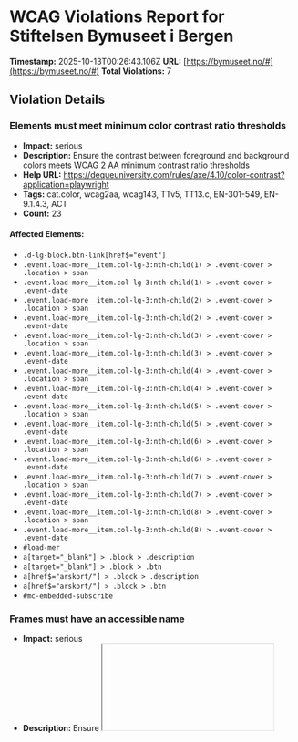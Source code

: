 # WCAG Violations Report for Stiftelsen Bymuseet i Bergen

**Timestamp:** 2025-10-13T00:26:43.106Z
**URL:** [https://bymuseet.no/#](https://bymuseet.no/#)
**Total Violations:** 7

## Violation Details

### Elements must meet minimum color contrast ratio thresholds

- **Impact:** serious
- **Description:** Ensure the contrast between foreground and background colors meets WCAG 2 AA minimum contrast ratio thresholds
- **Help URL:** https://dequeuniversity.com/rules/axe/4.10/color-contrast?application=playwright
- **Tags:** cat.color, wcag2aa, wcag143, TTv5, TT13.c, EN-301-549, EN-9.1.4.3, ACT
- **Count:** 23

#### Affected Elements:

- `.d-lg-block.btn-link[href$="event"]`
- `.event.load-more__item.col-lg-3:nth-child(1) > .event-cover > .location > span`
- `.event.load-more__item.col-lg-3:nth-child(1) > .event-cover > .event-date`
- `.event.load-more__item.col-lg-3:nth-child(2) > .event-cover > .location > span`
- `.event.load-more__item.col-lg-3:nth-child(2) > .event-cover > .event-date`
- `.event.load-more__item.col-lg-3:nth-child(3) > .event-cover > .location > span`
- `.event.load-more__item.col-lg-3:nth-child(3) > .event-cover > .event-date`
- `.event.load-more__item.col-lg-3:nth-child(4) > .event-cover > .location > span`
- `.event.load-more__item.col-lg-3:nth-child(4) > .event-cover > .event-date`
- `.event.load-more__item.col-lg-3:nth-child(5) > .event-cover > .location > span`
- `.event.load-more__item.col-lg-3:nth-child(5) > .event-cover > .event-date`
- `.event.load-more__item.col-lg-3:nth-child(6) > .event-cover > .location > span`
- `.event.load-more__item.col-lg-3:nth-child(6) > .event-cover > .event-date`
- `.event.load-more__item.col-lg-3:nth-child(7) > .event-cover > .location > span`
- `.event.load-more__item.col-lg-3:nth-child(7) > .event-cover > .event-date`
- `.event.load-more__item.col-lg-3:nth-child(8) > .event-cover > .location > span`
- `.event.load-more__item.col-lg-3:nth-child(8) > .event-cover > .event-date`
- `#load-mer`
- `a[target="_blank"] > .block > .description`
- `a[target="_blank"] > .block > .btn`
- `a[href$="arskort/"] > .block > .description`
- `a[href$="arskort/"] > .block > .btn`
- `#mc-embedded-subscribe`

### Frames must have an accessible name

- **Impact:** serious
- **Description:** Ensure <iframe> and <frame> elements have an accessible name
- **Help URL:** https://dequeuniversity.com/rules/axe/4.10/frame-title?application=playwright
- **Tags:** cat.text-alternatives, wcag2a, wcag412, section508, section508.22.i, TTv5, TT12.d, EN-301-549, EN-9.4.1.2
- **Count:** 1

#### Affected Elements:

- `#slick-slide00 > .vimeo-wrapper > iframe`

### Document should have one main landmark

- **Impact:** moderate
- **Description:** Ensure the document has a main landmark
- **Help URL:** https://dequeuniversity.com/rules/axe/4.10/landmark-one-main?application=playwright
- **Tags:** cat.semantics, best-practice
- **Count:** 2

#### Affected Elements:

- `html`
- `#slick-slide00 > .vimeo-wrapper > iframe, html`

### Links must have discernible text

- **Impact:** serious
- **Description:** Ensure links have discernible text
- **Help URL:** https://dequeuniversity.com/rules/axe/4.10/link-name?application=playwright
- **Tags:** cat.name-role-value, wcag2a, wcag244, wcag412, section508, section508.22.a, TTv5, TT6.a, EN-301-549, EN-9.2.4.4, EN-9.4.1.2, ACT
- **Count:** 20

#### Affected Elements:

- `div[data-feed-item-index="9"][aria-label="10 / 12"][data-swiper-slide-index="9"]:nth-child(1) > .instagram-gallery-item__wrap > .instagram-gallery-item__media-wrap > .instagram-gallery-item__icon--link.qligg-icon-instagram[rel="noreferrer"]`
- `div[data-feed-item-index="10"][aria-label="11 / 12"][data-swiper-slide-index="10"]:nth-child(2) > .instagram-gallery-item__wrap > .instagram-gallery-item__media-wrap > .instagram-gallery-item__icon--link.qligg-icon-instagram[rel="noreferrer"]`
- `.swiper-slide-prev > .instagram-gallery-item__wrap > .instagram-gallery-item__media-wrap > .instagram-gallery-item__icon--link.qligg-icon-instagram[rel="noreferrer"]`
- `.swiper-slide-active > .instagram-gallery-item__wrap > .instagram-gallery-item__media-wrap > .instagram-gallery-item__icon--link.qligg-icon-instagram[rel="noreferrer"]`
- `.swiper-slide-next > .instagram-gallery-item__wrap > .instagram-gallery-item__media-wrap > .instagram-gallery-item__icon--link.qligg-icon-instagram[rel="noreferrer"]`
- `div[data-feed-item-index="2"][aria-label="3 / 12"][data-swiper-slide-index="2"]:nth-child(6) > .instagram-gallery-item__wrap > .instagram-gallery-item__media-wrap > .instagram-gallery-item__icon--link.qligg-icon-instagram[rel="noreferrer"]`
- `div[data-feed-item-index="3"] > .instagram-gallery-item__wrap > .instagram-gallery-item__media-wrap > .instagram-gallery-item__icon--link.qligg-icon-instagram[rel="noreferrer"]`
- `div[data-feed-item-index="4"] > .instagram-gallery-item__wrap > .instagram-gallery-item__media-wrap > .instagram-gallery-item__icon--link.qligg-icon-instagram[rel="noreferrer"]`
- `div[data-feed-item-index="5"] > .instagram-gallery-item__wrap > .instagram-gallery-item__media-wrap > .instagram-gallery-item__icon--link.qligg-icon-instagram[rel="noreferrer"]`
- `div[data-feed-item-index="6"] > .instagram-gallery-item__wrap > .instagram-gallery-item__media-wrap > .instagram-gallery-item__icon--link.qligg-icon-instagram[rel="noreferrer"]`
- `div[data-feed-item-index="7"] > .instagram-gallery-item__wrap > .instagram-gallery-item__media-wrap > .instagram-gallery-item__icon--link.qligg-icon-instagram[rel="noreferrer"]`
- `div[data-feed-item-index="8"] > .instagram-gallery-item__wrap > .instagram-gallery-item__media-wrap > .instagram-gallery-item__icon--link.qligg-icon-instagram[rel="noreferrer"]`
- `div[data-feed-item-index="9"][aria-label="10 / 12"][data-swiper-slide-index="9"]:nth-child(13) > .instagram-gallery-item__wrap > .instagram-gallery-item__media-wrap > .instagram-gallery-item__icon--link.qligg-icon-instagram[rel="noreferrer"]`
- `div[data-feed-item-index="10"][aria-label="11 / 12"][data-swiper-slide-index="10"]:nth-child(14) > .instagram-gallery-item__wrap > .instagram-gallery-item__media-wrap > .instagram-gallery-item__icon--link.qligg-icon-instagram[rel="noreferrer"]`
- `.swiper-slide-duplicate-prev > .instagram-gallery-item__wrap > .instagram-gallery-item__media-wrap > .instagram-gallery-item__icon--link.qligg-icon-instagram[rel="noreferrer"]`
- `.swiper-slide-duplicate-active > .instagram-gallery-item__wrap > .instagram-gallery-item__media-wrap > .instagram-gallery-item__icon--link.qligg-icon-instagram[rel="noreferrer"]`
- `.swiper-slide-duplicate-next > .instagram-gallery-item__wrap > .instagram-gallery-item__media-wrap > .instagram-gallery-item__icon--link.qligg-icon-instagram[rel="noreferrer"]`
- `div[data-feed-item-index="2"][aria-label="3 / 12"][data-swiper-slide-index="2"]:nth-child(18) > .instagram-gallery-item__wrap > .instagram-gallery-item__media-wrap > .instagram-gallery-item__icon--link.qligg-icon-instagram[rel="noreferrer"]`
- `.social-icons > ul > li:nth-child(1) > a`
- `.social-icons > ul > li:nth-child(2) > a`

### Zooming and scaling must not be disabled

- **Impact:** critical
- **Description:** Ensure <meta name="viewport"> does not disable text scaling and zooming
- **Help URL:** https://dequeuniversity.com/rules/axe/4.10/meta-viewport?application=playwright
- **Tags:** cat.sensory-and-visual-cues, wcag2aa, wcag144, EN-301-549, EN-9.1.4.4, ACT
- **Count:** 1

#### Affected Elements:

- `meta[name="viewport"]`

### Page should contain a level-one heading

- **Impact:** moderate
- **Description:** Ensure that the page, or at least one of its frames contains a level-one heading
- **Help URL:** https://dequeuniversity.com/rules/axe/4.10/page-has-heading-one?application=playwright
- **Tags:** cat.semantics, best-practice
- **Count:** 2

#### Affected Elements:

- `html`
- `#slick-slide00 > .vimeo-wrapper > iframe, html`

### All page content should be contained by landmarks

- **Impact:** moderate
- **Description:** Ensure all page content is contained by landmarks
- **Help URL:** https://dequeuniversity.com/rules/axe/4.10/region?application=playwright
- **Tags:** cat.keyboard, best-practice
- **Count:** 35

#### Affected Elements:

- `.col-lg-2.museum.col-sm-6:nth-child(1) > .museum-cover > .svg-holder > .svg-title-cover > .svg-title`
- `.col-lg-2.museum.col-sm-6:nth-child(2) > .museum-cover > .svg-holder > .svg-title-cover > .svg-title`
- `.col-lg-2.museum.col-sm-6:nth-child(3) > .museum-cover > .svg-holder > .svg-title-cover > .svg-title`
- `.col-lg-2.museum.col-sm-6:nth-child(4) > .museum-cover > .svg-holder > .svg-title-cover > .svg-title`
- `.col-lg-2.museum.col-sm-6:nth-child(5) > .museum-cover > .svg-holder > .svg-title-cover > .svg-title`
- `.col-lg-2.museum.col-sm-6:nth-child(6) > .museum-cover > .svg-holder > .svg-title-cover > .svg-title`
- `.col-lg-2.museum.col-sm-6:nth-child(7) > .museum-cover > .svg-holder > .svg-title-cover > .svg-title`
- `.col-lg-2.museum.col-sm-6:nth-child(8) > .museum-cover > .svg-holder > .svg-title-cover > .svg-title`
- `.col-lg-2.museum.col-sm-6:nth-child(9) > .museum-cover > .svg-holder > .svg-title-cover > .svg-title`
- `.col-lg-2.museum.col-sm-6:nth-child(10) > .museum-cover > .svg-holder > .svg-title-cover > .svg-title`
- `.dashed-border > .section-title`
- `.filter:nth-child(1) > div[data-rocket-lazy-bg-c2913568-6ba7-4428-8c2a-1a442bb45533="excluded"][data-rocket-lazy-bg-91ed1ae4-dbcb-4490-90a6-8d8cf841a85f="excluded"][data-rocket-lazy-bg-ac357fd8-4552-42d5-9ea2-757e640b2a26="loaded"]`
- `.filter:nth-child(2) > div[data-rocket-lazy-bg-c2913568-6ba7-4428-8c2a-1a442bb45533="excluded"][data-rocket-lazy-bg-91ed1ae4-dbcb-4490-90a6-8d8cf841a85f="excluded"][data-rocket-lazy-bg-ac357fd8-4552-42d5-9ea2-757e640b2a26="loaded"]`
- `.filter:nth-child(3) > div[data-rocket-lazy-bg-c2913568-6ba7-4428-8c2a-1a442bb45533="excluded"][data-rocket-lazy-bg-91ed1ae4-dbcb-4490-90a6-8d8cf841a85f="excluded"][data-rocket-lazy-bg-ac357fd8-4552-42d5-9ea2-757e640b2a26="loaded"]`
- `.when-filter > div[data-rocket-lazy-bg-c2913568-6ba7-4428-8c2a-1a442bb45533="excluded"][data-rocket-lazy-bg-91ed1ae4-dbcb-4490-90a6-8d8cf841a85f="excluded"][data-rocket-lazy-bg-ac357fd8-4552-42d5-9ea2-757e640b2a26="loaded"]`
- `.d-lg-block.btn-link[href$="event"]`
- `.event.load-more__item.col-lg-3:nth-child(1)`
- `.event.load-more__item.col-lg-3:nth-child(2)`
- `.event.load-more__item.col-lg-3:nth-child(3)`
- `.event.load-more__item.col-lg-3:nth-child(4)`
- `.event.load-more__item.col-lg-3:nth-child(5)`
- `.event.load-more__item.col-lg-3:nth-child(6)`
- `.event.load-more__item.col-lg-3:nth-child(7)`
- `.event.load-more__item.col-lg-3:nth-child(8)`
- `.main-row > .text-center`
- `.cta[target="_self"] > span`
- `.culture-for-all`
- `.call-to-actions > .container`
- `.v-2`
- `.instagram-module > .container > .justify-content-between.section-title-link.align-items-center`
- `.instagram-gallery__actions`
- `.mc-field-group`
- `#mce-FNAME`
- `#mce-LNAME`
- `#mce-EMAIL`
